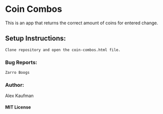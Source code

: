 # Coin Combos
This is an app that returns the correct amount of coins for entered change.
## Setup Instructions:
```
Clone repository and open the coin-combos.html file.
```
### Bug Reports:
```
Zarro Boogs 
```
### Author:
Alex Kaufman
#### MIT License
